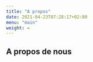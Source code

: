 ```yaml
---
title: "A propos"
date: 2021-04-23T07:28:17+02:00
menu: "main"
weight: = 
---
```


## A propos de nous 